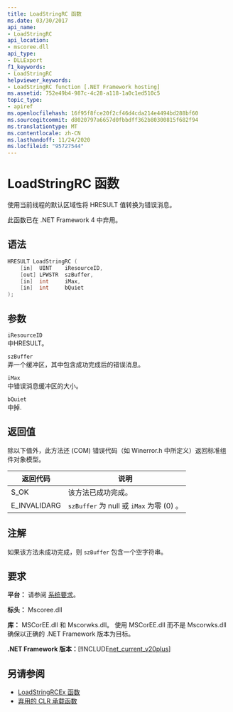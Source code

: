 ```yaml
---
title: LoadStringRC 函数
ms.date: 03/30/2017
api_name:
- LoadStringRC
api_location:
- mscoree.dll
api_type:
- DLLExport
f1_keywords:
- LoadStringRC
helpviewer_keywords:
- LoadStringRC function [.NET Framework hosting]
ms.assetid: 752e49b4-987c-4c28-a118-1a0c1ed510c5
topic_type:
- apiref
ms.openlocfilehash: 16f95f8fce20f2cf46d4cda214e4494bd288bf60
ms.sourcegitcommit: d8020797a6657d0fbbdff362b80300815f682f94
ms.translationtype: MT
ms.contentlocale: zh-CN
ms.lasthandoff: 11/24/2020
ms.locfileid: "95727544"
---
```

# <a name="loadstringrc-function"></a>LoadStringRC 函数

使用当前线程的默认区域性将 HRESULT 值转换为错误消息。  
  
 此函数已在 .NET Framework 4 中弃用。  
  
## <a name="syntax"></a>语法  
  
```cpp  
HRESULT LoadStringRC (  
    [in]  UINT    iResourceID,
    [out] LPWSTR  szBuffer,
    [in]  int     iMax,
    [in]  int     bQuiet  
);  
```  
  
## <a name="parameters"></a>参数  

 `iResourceID`  
 中HRESULT。  
  
 `szBuffer`  
 弄一个缓冲区，其中包含成功完成后的错误消息。  
  
 `iMax`  
 中错误消息缓冲区的大小。  
  
 `bQuiet`  
 中掉.  
  
## <a name="return-value"></a>返回值  

 除以下值外，此方法还 (COM) 错误代码（如 Winerror.h 中所定义）返回标准组件对象模型。  
  
|返回代码|说明|  
|-----------------|-----------------|  
|S_OK|该方法已成功完成。|  
|E_INVALIDARG|`szBuffer` 为 null 或 `iMax` 为零 (0) 。|  
  
## <a name="remarks"></a>注解  

 如果该方法未成功完成，则 `szBuffer` 包含一个空字符串。  
  
## <a name="requirements"></a>要求  

 **平台：** 请参阅 [系统要求](../../get-started/system-requirements.md)。  
  
 **标头：** Mscoree.dll  
  
 **库：** MSCorEE.dll 和 Mscorwks.dll。 使用 MSCorEE.dll 而不是 Mscorwks.dll 确保以正确的 .NET Framework 版本为目标。  
  
 **.NET Framework 版本：**[!INCLUDE[net_current_v20plus](../../../../includes/net-current-v20plus-md.md)]  
  
## <a name="see-also"></a>另请参阅

- [LoadStringRCEx 函数](loadstringrcex-function.md)
- [弃用的 CLR 承载函数](deprecated-clr-hosting-functions.md)
